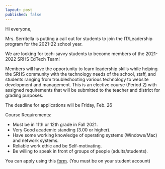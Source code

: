 ```yaml
---
layout: post
published: false
---
```

Hi everyone,

Mrs. Serritella is putting a call out for students to join the IT/Leadership program for the 2021-22 school year.

We are looking for tech-savvy students to become members of the 2021-2022 SRHS EdTech Team!

Members will have the opportunity to learn leadership skills while helping the SRHS community with the technology needs of the school, staff, and students ranging from troubleshooting various technology to website development and management. This is an elective course (Period 2) with assigned requirements that will be submitted to the teacher and district for grading purposes.

The deadline for applications will be Friday, Feb. 26

Course Requirements:

- Must be in 11th or 12th grade in Fall 2021.
- Very Good academic standing (3.00 or higher).
- Have some working knowledge of operating systems (Windows/Mac) and network systems.
- Reliable work ethic and be Self-motivating.
- Be willing to speak in front of groups of people (adults/students).


You can apply using this [form](https://forms.gle/P3sJKoTb3dbEKjC2A). (You must be on your student account)